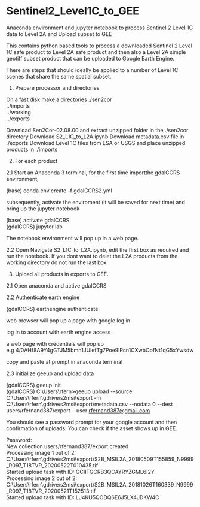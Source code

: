 # Sentinel2_Level1C_to_GEE
Anaconda environment and jupyter notebook to process Sentinel 2 Level 1C data to Level 2A and Upload subset to GEE

This contains python based tools to process a downloaded Sentinel 2 Level 1C safe product to Level 2A safe product
and then also a Level 2A simple geotiff subset product that can be uploaded to Google Earth Engine.

There are steps that should ideally be applied to a number of Level 1C scenes that share the same spatial subset.

1.  Prepare processor and directories

On a fast disk make a directories
./sen2cor  
  ../imports  
  ../working  
  ../exports  

Download Sen2Cor-02.08.00 and extract unzipped folder in the ./sen2cor directory
Download S2_L1C_to_L2A.ipynb 
Download metadata.csv file in ./exports
Download Level 1C files from ESA or USGS and place unzipped products in ./imports

2.  For each product 

2.1 Start an Anaconda 3 terminal,  for the first time importthe gdalCCRS environment,

(base) conda env create -f gdalCCRS2.yml  

subsequently, activate the enviroment (it will be saved for next time) and bring up the jupyter notebook  

(base) activate gdalCCRS    
(gdalCCRS) jupyter lab    

The notebook environment will pop up in a web page.  

2.2  Open Navigate  S2_L1C_to_L2A.ipynb, edit the first box as required and run the notebook.  If you dont want to delet the L2A products from the working directory do not run the last box.

3.  Upload all products in exports to GEE.

2.1 Open anaconda and active gdalCCRS

2.2 Authenticate earth engine  

(gdalCCRS) earthengine authenticate  

web browser will pop up a page with google log in  

log in to account with earth engine access  

a web page with credentials will pop up   
e.g 4/0AHf8A9Y4gGTJM5bmn1JUlefTg7Poe9lRcn1CXwbOofNt1qG5xYwsdw  

copy and paste at prompt in anaconda terminal  

2.3 initialize geeup  and upload data

(gdalCCRS) geeup init  
(gdalCCRS) C:\Users\rfern>geeup upload --source C:\Users\rfern\gdrive\s2msi\export -m  C:\Users\rfern\gdrive\s2msi\export\metadata.csv --nodata 0 --dest users/rfernand387/export --user rfernand387@gmail.com  

You should see a password prompt for your google account and then confirmation of uploads.  You can check if the asset shows up in GEE.  

Password:  
New collection users/rfernand387/export created  
Processing image 1 out of 2: C:\Users\rfern\gdrive\s2msi\export\S2B_MSIL2A_20180509T155859_N9999_R097_T18TVR_20200522T010435.tif  
Started upload task with ID: GCIITGCRB3QCAYRYZGML6I2Y  
Processing image 2 out of 2: C:\Users\rfern\gdrive\s2msi\export\S2B_MSIL2A_20181026T160339_N9999_R097_T18TVR_20200521T152513.tif  
Started upload task with ID: LJ4KU5QODQ6E6J5LX4JDKW4C  
